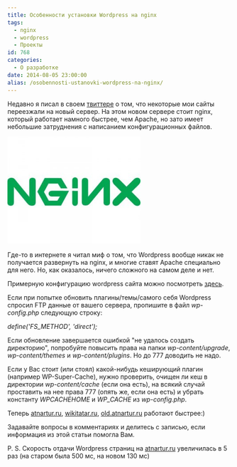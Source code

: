 ```yaml
---
title: Особенности установки Wordpress на nginx
tags:
  - nginx
  - wordpress
  - Проекты
id: 768
categories:
  - О разработке
date: 2014-08-05 23:00:00
alias: /osobennosti-ustanovki-wordpress-na-nginx/
---
```


Недавно я писал в своем [твиттере](http://twitter.com/atnartur) о том, что некоторые мои сайты переезжали на новый сервер. На этом новом сервере стоит nginx, который работает намного быстрее, чем Apache, но зато имеет небольшие затруднения с написанием конфигурационных файлов. <!--more-->

[![NGINX[1]](/content/2014/08/NGINX1-300x240.jpg)](/content/2014/08/NGINX1.jpg)

Где-то в интернете я читал миф о том, что Wordpress вообще никак не получается развернуть на nginx, и многие ставят Apache специально для него. Но, как оказалось, ничего сложного на самом деле и нет.

Примерную конфигурацию wordpress сайта можно посмотреть [здесь](https://gist.github.com/atnartur/f065cc2befaacabb2cd7).

Если при попытке обновить плагины/темы/самого себя Wordpress спросил FTP данные от вашего сервера, пропишите в файл _wp-config.php_ следующую строку:

_define('FS_METHOD', 'direct');_

Если обновление завершается ошибкой "не удалось создать директорию", попробуйте повысить права на папки _wp-content/upgrade_, _wp-content/themes_ и _wp-content/plugins_. Но до 777 доводить не надо.

Если у Вас стоит (или стоял) какой-нибудь кеширующий плагин (например WP-Super-Cache), нужно проверить, очищен ли кеш в директории _wp-content/cache_ (если она есть), на всякий случай проставить на нее права 777 (опять же, если она есть) и убрать константу _WPCACHEHOME_ и _WP_CACHE_ из _wp-config.php_.

Теперь [atnartur.ru](http://atnartur.ru), [wikitatar.ru](http://wikitatar.ru), [old.atnartur.ru](http://old.atnartur.ru) работают быстрее:)

Задавайте вопросы в комментариях и делитесь с записью, если информация из этой статьи помогла Вам.

P. S. Скорость отдачи Wordpress страниц на [atnartur.ru](http://atnartur.ru) увеличилась в 5 раз (на старом была 500 мс, на новом 130 мс)